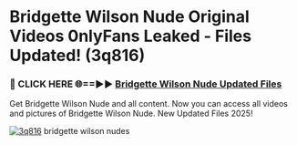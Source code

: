 # Bridgette Wilson Nude Original Videos 0nlyFans Leaked - Files Updated! (3q816)

<h3>🔴 CLICK HERE 🌐==►► <a href="https://tinyurl.com/5h6xmrr3" rel="nofollow">Bridgette Wilson Nude Updated Files</a></h3>

Get Bridgette Wilson Nude and all content. Now you can access all videos and pictures of Bridgette Wilson Nude. New Updated Files 2025!

[![3q816](https://i.imgur.com/KVD873Z.gif)](https://tinyurl.com/5h6xmrr3)
bridgette wilson nudes